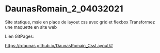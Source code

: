 # DaunasRomain_2_04032021

Site statique, msie en place de layout css avec grid et flexbox
Transformez une maquette en site web

Lien GitPages:

https://rdaunas.github.io/DaunasRomain_CssLayout/#
